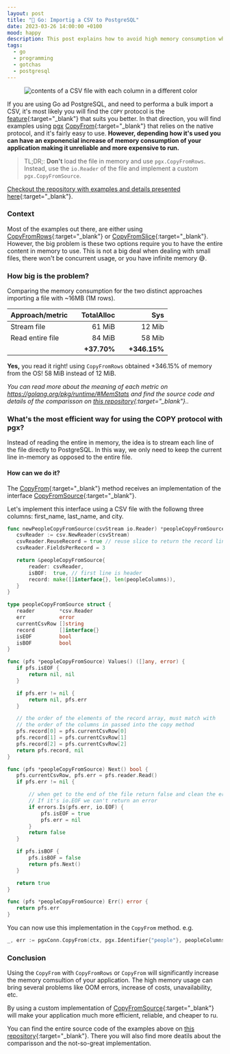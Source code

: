 ```yaml
---
layout: post
title: "📂 Go: Importig a CSV to PostgreSQL"
date: 2023-03-26 14:00:00 +0100
mood: happy
description: This post explains how to avoid high memory consumption when performing bulk imports using Go and PostgreSQL, providing step-by-step instructions for developers.
tags:
  - go
  - programming
  - gotchas
  - postgresql
---
```


<figure class="aligncenter">
    <img src="{{ "images/csv-rainbow.webp" | absolute_url }}" alt="contents of a CSV file with each column in a different color" />
</figure>

If you are using Go ad PostgreSQL, and need to performa a bulk import a CSV,
it's most likely you will find the `COPY` protocol is the [feature](https://www.postgresql.org/docs/current/sql-copy.html){:target="\_blank"} that suits you better.
In that direction, you will find examples using [pgx](https://github.com/jackc/pgx) [CopyFrom](https://pkg.go.dev/github.com/jackc/pgx/v4#Conn.CopyFrom){:target="\_blank"} that relies on the native protocol, and it's fairly easy to use.
**However, depending how it's used you can have an exponencial increase of memory consumption of your application making it unreliable and more expensive to run.**

<!--more-->

> TL;DR;: **Don't** load the file in memory and use `pgx.CopyFromRows`. Instead, use the `io.Reader` of the file and implement a custom `pgx.CopyFromSource`.

[Checkout the repository with examples and details presented here](https://github.com/flavio1110/large-csv-to-pgsql){:target="\_blank"}.

### Context

Most of the examples out there, are either using [CopyFromRows](https://pkg.go.dev/github.com/jackc/pgx/v4#CopyFromRows){:target="\_blank"} or [CopyFromSlice](https://pkg.go.dev/github.com/jackc/pgx/v4#CopyFromSlice){:target="\_blank"}. However, the big problem is these two options require you to have the entire content in memory to use.
This is not a big deal when dealing with small files, there won't be concurrent usage, or you have infinite memory 😅.

### How big is the problem?

Comparing the memory consumption for the two distinct approaches importing a file with ~16MB (1M rows).

| Approach/metric  |     |  TotalAlloc |     |          Sys |
| ---------------- | --- | ----------: | --- | -----------: |
| Stream file      |     |      61 MiB |     |       12 Mib |
| Read entire file |     |      84 MiB |     |       58 Mib |
|                  |     | **+37.70%** |     | **+346.15%** |

**Yes,** you read it right! using `CopyFromRows` obtained +346.15% of memory from the OS! 58 MiB instead of 12 MiB.

_You can read more about the meaning of each metric on <https://golang.org/pkg/runtime/#MemStats> and find the source code and details of the comparisson on [this repository](https://github.com/flavio1110/large-csv-to-pgsql){:target="\_blank"}.._

### What's the most efficient way for using the COPY protocol with pgx?

Instead of reading the entire in memory, the idea is to stream each line of the file directly to PostgreSQL. In this way, we only need to keep the current line in-memory as opposed to the entire file.

#### How can we do it?

The [CopyFrom](https://github.com/jackc/pgx/blob/master/copy_from.go#LL238C21-L238C21){:target="\_blank"} method receives an implementation of the interface [CopyFromSource](https://github.com/jackc/pgx/blob/master/copy_from.go#L68){:target="\_blank"}.

Let's implement this interface using a CSV file with the followng three columns: first_name, last_name, and city.

```go
func newPeopleCopyFromSource(csvStream io.Reader) *peopleCopyFromSource {
   csvReader := csv.NewReader(csvStream)
   csvReader.ReuseRecord = true // reuse slice to return the record line by line
   csvReader.FieldsPerRecord = 3

   return &peopleCopyFromSource{
       reader: csvReader,
       isBOF:  true, // first line is header
       record: make([]interface{}, len(peopleColumns)),
   }
}

type peopleCopyFromSource struct {
   reader        *csv.Reader
   err           error
   currentCsvRow []string
   record        []interface{}
   isEOF         bool
   isBOF         bool
}

func (pfs *peopleCopyFromSource) Values() ([]any, error) {
   if pfs.isEOF {
       return nil, nil
   }

   if pfs.err != nil {
       return nil, pfs.err
   }

   // the order of the elements of the record array, must match with
   // the order of the columns in passed into the copy method
   pfs.record[0] = pfs.currentCsvRow[0]
   pfs.record[1] = pfs.currentCsvRow[1]
   pfs.record[2] = pfs.currentCsvRow[2]
   return pfs.record, nil
}

func (pfs *peopleCopyFromSource) Next() bool {
   pfs.currentCsvRow, pfs.err = pfs.reader.Read()
   if pfs.err != nil {

       // when get to the end of the file return false and clean the error.
       // If it's io.EOF we can't return an error
       if errors.Is(pfs.err, io.EOF) {
           pfs.isEOF = true
           pfs.err = nil
       }
       return false
   }

   if pfs.isBOF {
       pfs.isBOF = false
       return pfs.Next()
   }

   return true
}

func (pfs *peopleCopyFromSource) Err() error {
   return pfs.err
}
```

You can now use this implementation in the `CopyFrom` method. e.g.

```go
_, err := pgxConn.CopyFrom(ctx, pgx.Identifier{"people"}, peopleColumns, newPeopleCopyFromSource(csvStream))
```

### Conclusion

Using the `CopyFrom` with `CopyFromRows` or `CopyFrom` will significantly increase the memory comsultion of your application. The high memory usage can bring several problems like OOM errors, increase of costs, unavailability, etc.

By using a custom implementation of [CopyFromSource](https://github.com/jackc/pgx/blob/master/copy_from.go#L68){:target="\_blank"} will make your application much more efficient, reliable, and cheaper to ru.

You can find the entire source code of the examples above on [this repository](https://github.com/flavio1110/large-csv-to-pgsql){:target="\_blank"}. There you will also find more deatils about the comparisson and the not-so-great implementation.
